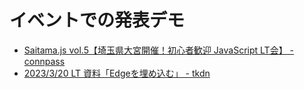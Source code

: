 # イベントでの発表デモ

- [Saitama.js vol.5【埼玉県大宮開催！初心者歓迎 JavaScript LT会】 - connpass](https://saitamajs.connpass.com/event/272660/)
- [2023/3/20 LT 資料「Edgeを埋め込む」 - tkdn](https://scrapbox.io/tkdn/2023%2F3%2F20_LT_%E8%B3%87%E6%96%99%E3%80%8CEdge%E3%82%92%E5%9F%8B%E3%82%81%E8%BE%BC%E3%82%80%E3%80%8D)
